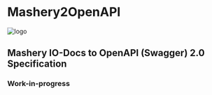 # Mashery2OpenAPI

![logo](https://mermade.github.io/mashery2openapi/logo.png)

## Mashery IO-Docs to OpenAPI (Swagger) 2.0 Specification

### Work-in-progress
